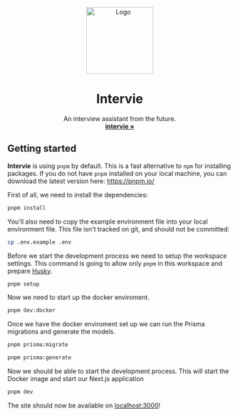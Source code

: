 <p align="center">
  <a href="#"></a>
  <p align="center">
   <img width="150" height="150" src="https://raw.githubusercontent.com/intervieapp/.github/main/profile/intervie_icon_white_512x512.png?token=GHSAT0AAAAAABP5L76AIWEYRYTKEPUC7KTYYZAXFAA" alt="Logo">
  </p>
  <h1 align="center"><b>Intervie</b></h1>
  <p align="center">
    An interview assistant from the future.<br />
    <a href="https://github.com/intervieapp"><strong>intervie »</strong></a>
  </p>
</p>

## Getting started

**Intervie** is using `pnpm` by default. This is a fast alternative to `npm` for installing packages. If you do not have `pnpm` installed on your local machine, you can download the latest version here: https://pnpm.io/

First of all, we need to install the dependencies:

```bash
pnpm install
```

You'll also need to copy the example environment file into your local environment file. This file isn't tracked on git, and should not be committed:

```bash
cp .env.example .env
```

Before we start the development process we need to setup the workspace settings. This command is going to allow only `pnpm` in this workspace and prepare [Husky](https://github.com/typicode/husky).

```bash
pnpm setup
```

Now we need to start up the docker enviroment.

```bash
pnpm dev:docker
```

Once we have the docker enviroment set up we can run the Prisma migrations and generate the models.

```bash
pnpm prisma:migrate
```

```bash
pnpm prisma:generate
```

Now we should be able to start the development process. This will start the Docker image and start our Next.js application

```bash
pnpm dev
```

The site should now be available on [localhost:3000](http://localhost:3000)!
